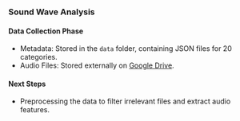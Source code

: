 ### Sound Wave Analysis

#### Data Collection Phase
- Metadata: Stored in the `data` folder, containing JSON files for 20 categories.
- Audio Files: Stored externally on [Google Drive](<your-drive-link>).

#### Next Steps
- Preprocessing the data to filter irrelevant files and extract audio features.